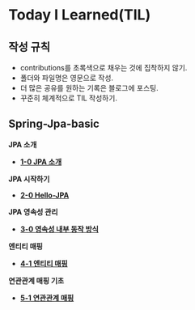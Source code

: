 # Today I Learned(TIL)

## 작성 규칙
- contributions를 초록색으로 채우는 것에 집착하지 않기.
- 폴더와 파일명은 영문으로 작성.
- 더 많은 공유를 원하는 기록은 블로그에 포스팅.
- 꾸준히 체계적으로 TIL 작성하기. 

## Spring-Jpa-basic

**JPA 소개**
- [**1-0 JPA 소개**](https://github.com/YeongJae0114/TIL/blob/main/Spring-Jpa-basic/Jpa-basic_1-0.md)


**JPA 시작하기**
- [**2-0 Hello-JPA**](https://github.com/YeongJae0114/TIL/blob/main/Spring-Jpa-basic/Jpa-basic_2-0.md)

**JPA 영속성 관리**
- [**3-0 영속성 내부 동작 방식**](https://github.com/YeongJae0114/TIL/blob/main/Spring-Jpa-basic/Jpa-basic_3-0.md)

**엔티티 매핑**
- [**4-1 엔티티 매핑**](https://github.com/YeongJae0114/TIL/blob/main/Spring-Jpa-basic/Jpa-basic_4-1.md)

**연관관계 매핑 기초**
- [**5-1 연관관계 매핑**](https://github.com/YeongJae0114/TIL/blob/main/Spring-Jpa-basic/Jpa-basic_5-1.md)
